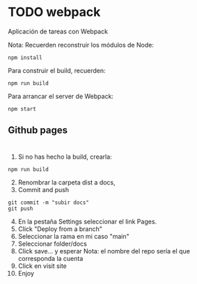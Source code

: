 # TODO webpack

Aplicación de tareas con Webpack

Nota: 
Recuerden reconstruir los módulos de Node:
```
npm install
```
Para construir el build, recuerden:
```
npm run build
```
Para arrancar el server de Webpack:
```
npm start 
```
## Github pages
#
1. Si no has hecho la build, crearla:
```
npm run build
```

2. Renombrar la carpeta dist a docs,
3. Commit and push
```
git commit -m "subir docs"
git push 

```
4. En la pestaña Settings seleccionar el link Pages.
5. Click "Deploy from a branch"
6. Seleccionar la rama en mi caso "main"
7. Seleccionar folder/docs
8. Click save... y esperar
Nota: el nombre del repo sería el que corresponda la cuenta
9. Click en visit site
10. Enjoy




